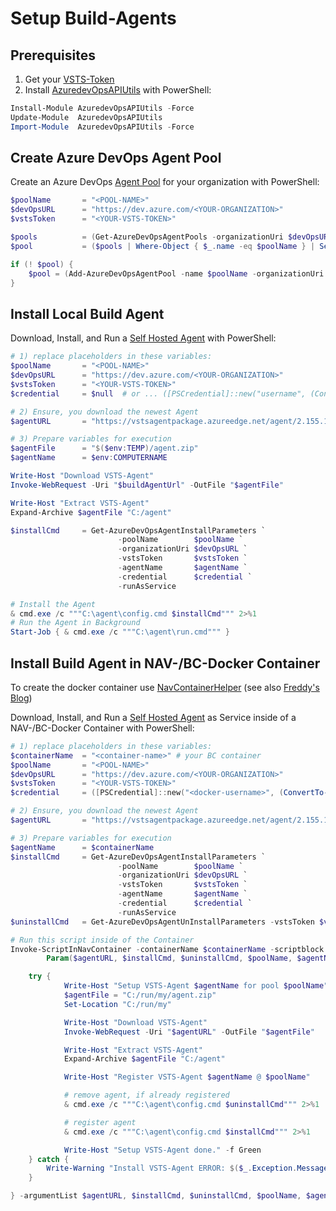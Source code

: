# Setup Build-Agents

## Prerequisites

1) Get your [VSTS-Token](https://docs.microsoft.com/en-us/azure/devops/organizations/accounts/use-personal-access-tokens-to-authenticate?view=azure-devops)
1) Install [AzuredevOpsAPIUtils](https://www.powershellgallery.com/packages/AzureDevOpsAPIUtils) with PowerShell:

```PowerShell
Install-Module AzuredevOpsAPIUtils -Force
Update-Module  AzuredevOpsAPIUtils
Import-Module  AzuredevOpsAPIUtils -Force
```

## Create Azure DevOps Agent Pool

Create an Azure DevOps [Agent Pool](https://docs.microsoft.com/en-us/azure/devops/pipelines/agents/pools-queues?view=azure-devops) for your organization with PowerShell:

```PowerShell
$poolName       = "<POOL-NAME>"
$devOpsURL      = "https://dev.azure.com/<YOUR-ORGANIZATION>"
$vstsToken      = "<YOUR-VSTS-TOKEN>"

$pools          = (Get-AzureDevOpsAgentPools -organizationUri $devOpsURL -vstsToken $vstsToken)
$pool           = ($pools | Where-Object { $_.name -eq $poolName } | Select-Object -First 1)

if (! $pool) {
    $pool = (Add-AzureDevOpsAgentPool -name $poolName -organizationUri $devOpsURL -vstsToken $vstsToken).pool
}
```

## Install Local Build Agent

Download, Install, and Run a [Self Hosted Agent](https://docs.microsoft.com/en-us/azure/devops/pipelines/agents/v2-windows?view=azure-devops) with PowerShell:

```PowerShell
# 1) replace placeholders in these variables:
$poolName       = "<POOL-NAME>"
$devOpsURL      = "https://dev.azure.com/<YOUR-ORGANIZATION>"
$vstsToken      = "<YOUR-VSTS-TOKEN>"
$credential     = $null  # or ... ([PSCredential]::new("username", (ConvertTo-SecureString -String "password" -AsPlainText -Force)))

# 2) Ensure, you download the newest Agent
$agentURL       = "https://vstsagentpackage.azureedge.net/agent/2.155.1/vsts-agent-win-x64-2.155.1.zip"

# 3) Prepare variables for execution
$agentFile      = "$($env:TEMP)/agent.zip"
$agentName      = $env:COMPUTERNAME

Write-Host "Download VSTS-Agent"
Invoke-WebRequest -Uri "$buildAgentUrl" -OutFile "$agentFile"

Write-Host "Extract VSTS-Agent"
Expand-Archive $agentFile "C:/agent"

$installCmd     = Get-AzureDevOpsAgentInstallParameters `
                        -poolName        $poolName `
                        -organizationUri $devOpsURL `
                        -vstsToken       $vstsToken `
                        -agentName       $agentName `
                        -credential      $credential `
                        -runAsService

# Install the Agent
& cmd.exe /c """C:\agent\config.cmd $installCmd""" 2>%1
# Run the Agent in Background
Start-Job { & cmd.exe /c """C:\agent\run.cmd""" }
```

## Install Build Agent in NAV-/BC-Docker Container

To create the docker container use [NavContainerHelper](https://www.powershellgallery.com/packages/navcontainerhelper/) (see also [Freddy's Blog](https://freddysblog.com/category/navcontainerhelper/))

Download, Install, and Run a [Self Hosted Agent](https://docs.microsoft.com/en-us/azure/devops/pipelines/agents/v2-windows?view=azure-devops) as Service inside of a NAV-/BC-Docker Container with PowerShell:

```PowerShell
# 1) replace placeholders in these variables:
$containerName  = "<container-name>" # your BC container
$poolName       = "<POOL-NAME>"
$devOpsURL      = "https://dev.azure.com/<YOUR-ORGANIZATION>"
$vstsToken      = "<YOUR-VSTS-TOKEN>"
$credential     = ([PSCredential]::new("<docker-username>", (ConvertTo-SecureString -String "<docker-password>" -AsPlainText -Force)))

# 2) Ensure, you download the newest Agent
$agentURL       = "https://vstsagentpackage.azureedge.net/agent/2.155.1/vsts-agent-win-x64-2.155.1.zip"

# 3) Prepare variables for execution
$agentName      = $containerName
$installCmd     = Get-AzureDevOpsAgentInstallParameters `
                        -poolName        $poolName `
                        -organizationUri $devOpsURL `
                        -vstsToken       $vstsToken `
                        -agentName       $agentName `
                        -credential      $credential `
                        -runAsService
$uninstallCmd   = Get-AzureDevOpsAgentUnInstallParameters -vstsToken $vstsToken

# Run this script inside of the Container
Invoke-ScriptInNavContainer -containerName $containerName -scriptblock {
        Param($agentURL, $installCmd, $uninstallCmd, $poolName, $agentName)

    try {
            Write-Host "Setup VSTS-Agent $agentName for pool $poolName" -f Cyan
            $agentFile = "C:/run/my/agent.zip"
            Set-Location "C:/run/my"

            Write-Host "Download VSTS-Agent"
            Invoke-WebRequest -Uri "$agentURL" -OutFile "$agentFile"

            Write-Host "Extract VSTS-Agent"
            Expand-Archive $agentFile "C:/agent"

            Write-Host "Register VSTS-Agent $agentName @ $poolName"

            # remove agent, if already registered
            & cmd.exe /c """C:\agent\config.cmd $uninstallCmd""" 2>%1

            # register agent
            & cmd.exe /c """C:\agent\config.cmd $installCmd""" 2>%1

            Write-Host "Setup VSTS-Agent done." -f Green
    } catch {
        Write-Warning "Install VSTS-Agent ERROR: $($_.Exception.Message)"
    }

} -argumentList $agentURL, $installCmd, $uninstallCmd, $poolName, $agentName

```
